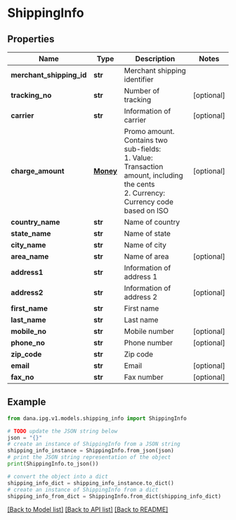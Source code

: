 # ShippingInfo


## Properties

Name | Type | Description | Notes
------------ | ------------- | ------------- | -------------
**merchant_shipping_id** | **str** | Merchant shipping identifier | 
**tracking_no** | **str** | Number of tracking | [optional] 
**carrier** | **str** | Information of carrier | [optional] 
**charge_amount** | [**Money**](Money.md) | Promo amount. Contains two sub-fields:<br /> 1. Value: Transaction amount, including the cents<br /> 2. Currency: Currency code based on ISO<br />  | [optional] 
**country_name** | **str** | Name of country | 
**state_name** | **str** | Name of state | 
**city_name** | **str** | Name of city | 
**area_name** | **str** | Name of area | [optional] 
**address1** | **str** | Information of address 1 | 
**address2** | **str** | Information of address 2 | [optional] 
**first_name** | **str** | First name | 
**last_name** | **str** | Last name | 
**mobile_no** | **str** | Mobile number | [optional] 
**phone_no** | **str** | Phone number | [optional] 
**zip_code** | **str** | Zip code | 
**email** | **str** | Email | [optional] 
**fax_no** | **str** | Fax number | [optional] 

## Example

```python
from dana.ipg.v1.models.shipping_info import ShippingInfo

# TODO update the JSON string below
json = "{}"
# create an instance of ShippingInfo from a JSON string
shipping_info_instance = ShippingInfo.from_json(json)
# print the JSON string representation of the object
print(ShippingInfo.to_json())

# convert the object into a dict
shipping_info_dict = shipping_info_instance.to_dict()
# create an instance of ShippingInfo from a dict
shipping_info_from_dict = ShippingInfo.from_dict(shipping_info_dict)
```
[[Back to Model list]](../README.md#documentation-for-models) [[Back to API list]](../README.md#documentation-for-api-endpoints) [[Back to README]](../README.md)


